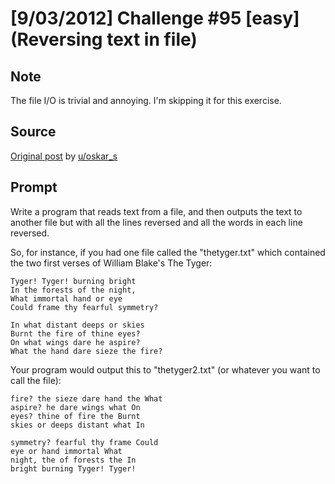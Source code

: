 # [9/03/2012] Challenge #95 [easy] (Reversing text in file)

## Note

The file I/O is trivial and annoying. I'm skipping it for this exercise.

## Source

[Original post](https://old.reddit.com/r/dailyprogrammer/comments/za9op/9032012_challenge_95_easy_reversing_text_in_file/) by [u/oskar_s](https://old.reddit.com/user/oskar_s)

## Prompt

Write a program that reads text from a file, and then outputs the text to another file but with all the lines reversed and all the words in each line reversed.

So, for instance, if you had one file called the "thetyger.txt" which contained the two first verses of William Blake's The Tyger:

    Tyger! Tyger! burning bright
    In the forests of the night,
    What immortal hand or eye
    Could frame thy fearful symmetry?

    In what distant deeps or skies
    Burnt the fire of thine eyes?
    On what wings dare he aspire?
    What the hand dare sieze the fire?

Your program would output this to "thetyger2.txt" (or whatever you want to call the file):

    fire? the sieze dare hand the What
    aspire? he dare wings what On
    eyes? thine of fire the Burnt
    skies or deeps distant what In

    symmetry? fearful thy frame Could
    eye or hand immortal What
    night, the of forests the In
    bright burning Tyger! Tyger!
